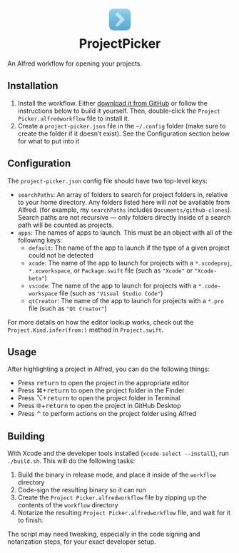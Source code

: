 <h1 align=center>
  <img src="App Icon.png" width=60 height=60 alt="">
  <br>ProjectPicker
</h1>

An Alfred workflow for opening your projects.

## Installation

1. Install the workflow. Either [download it from GitHub](https://github.com/j-f1/ProjectPicker/raw/main/Project%20Picker.alfredworkflow) or follow the instructions below to build it yourself. Then, double-click the `Project Picker.alfredworkflow` file to install it.
2. Create a `project-picker.json` file in the `~/.config` folder (make sure to create the folder if it doesn’t exist). See the Configuration section below for what to put into it

## Configuration

The `project-picker.json` config file should have two top-level keys:

- `searchPaths`: An array of folders to search for project folders in, relative to your home directory. Any folders listed here will _not_ be available from Alfred. (for example, my `searchPaths` includes `Documents/github-clones`). Search paths are not recursive — only folders directly inside of a search path will be counted as projects.
- `apps`: The names of apps to launch. This must be an object with all of the following keys:
  - `default`: The name of the app to launch if the type of a given project could not be detected
  - `xcode`: The name of the app to launch for projects with a `*.xcodeproj`, `*.xcworkspace`, or `Package.swift` file  (such as `"Xcode"` or `"Xcode-beta"`)
  - `vscode`: The name of the app to launch for projects with a `*.code-workspace` file (such as `"Visual Studio Code"`)
  - `qtCreator`: The name of the app to launch for projects with a `*.pro` file (such as `"Qt Creator"`)

For more details on how the editor lookup works, check out the `Project.Kind.infer(from:)` method in `Project.swift`.

## Usage

After highlighting a project in Alfred, you can do the following things:
- Press <kbd>return</kbd> to open the project in the appropriate editor
- Press ⌘+<kbd>return</kbd> to open the project folder in the Finder
- Press ⌥+<kbd>return</kbd> to open the project folder in Terminal
- Press 🌐︎+<kbd>return</kbd> to open the project in GitHub Desktop
- Press ⌃ to perform actions on the project folder using Alfred

## Building

With Xcode and the developer tools installed (`xcode-select --install`), run `./build.sh`. This will do the following tasks:

1. Build the binary in release mode, and place it inside of the `workflow` directory
2. Code-sign the resulting binary so it can run
3. Create the `Project Picker.alfredworkflow` file by zipping up the contents of the `workflow` directory
4. Notarize the resulting `Project Picker.alfredworkflow` file, and wait for it to finish.

The script may need tweaking, especially in the code signing and notarization steps, for your exact developer setup.
